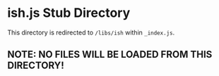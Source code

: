 # ish.js Stub Directory

This directory is redirected to `/libs/ish` within `_index.js`.

## NOTE: NO FILES WILL BE LOADED FROM THIS DIRECTORY!
